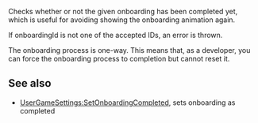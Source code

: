 Checks whether or not the given onboarding has been completed yet, which is useful for avoiding showing the onboarding animation again.

If onboardingId is not one of the accepted IDs, an error is thrown.

The onboarding process is one-way. This means that, as a developer, you can force the onboarding process to completion but cannot reset it.

See also
--------

*   [UserGameSettings:SetOnboardingCompleted](https://developer.roblox.com/en-us/api-reference/function/UserGameSettings/SetOnboardingCompleted), sets onboarding as completed
